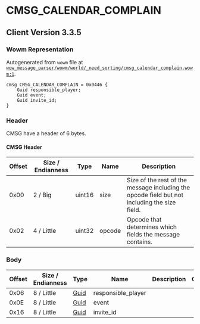 # CMSG_CALENDAR_COMPLAIN

## Client Version 3.3.5

### Wowm Representation

Autogenerated from `wowm` file at [`wow_message_parser/wowm/world/_need_sorting/cmsg_calendar_complain.wowm:1`](https://github.com/gtker/wow_messages/tree/main/wow_message_parser/wowm/world/_need_sorting/cmsg_calendar_complain.wowm#L1).
```rust,ignore
cmsg CMSG_CALENDAR_COMPLAIN = 0x0446 {
    Guid responsible_player;
    Guid event;
    Guid invite_id;
}
```
### Header

CMSG have a header of 6 bytes.

#### CMSG Header

| Offset | Size / Endianness | Type   | Name   | Description |
| ------ | ----------------- | ------ | ------ | ----------- |
| 0x00   | 2 / Big           | uint16 | size   | Size of the rest of the message including the opcode field but not including the size field.|
| 0x02   | 4 / Little        | uint32 | opcode | Opcode that determines which fields the message contains.|

### Body

| Offset | Size / Endianness | Type | Name | Description | Comment |
| ------ | ----------------- | ---- | ---- | ----------- | ------- |
| 0x06 | 8 / Little | [Guid](../spec/packed-guid.md) | responsible_player |  |  |
| 0x0E | 8 / Little | [Guid](../spec/packed-guid.md) | event |  |  |
| 0x16 | 8 / Little | [Guid](../spec/packed-guid.md) | invite_id |  |  |

